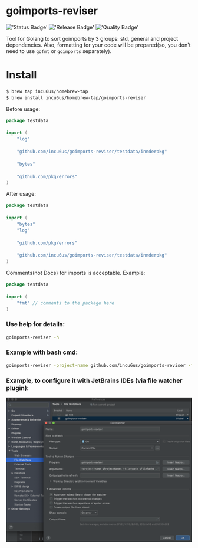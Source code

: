 # goimports-reviser
!['Status Badge'](https://github.com/incu6us/goimports-reviser/workflows/build/badge.svg)
!['Release Badge'](https://github.com/incu6us/goimports-reviser/workflows/release/badge.svg)
!['Quality Badge'](https://goreportcard.com/badge/github.com/incu6us/goimports-reviser)

Tool for Golang to sort goimports by 3 groups: std, general and project dependencies.
Also, formatting for your code will be prepared(so, you don't need to use `gofmt` or `goimports` separately). 

# Install
```bash
$ brew tap incu6us/homebrew-tap
$ brew install incu6us/homebrew-tap/goimports-reviser
```


Before usage:
```go
package testdata

import (
	"log"

	"github.com/incu6us/goimports-reviser/testdata/innderpkg"

	"bytes"

	"github.com/pkg/errors"
)
``` 

After usage:
```go
package testdata

import (
	"bytes"
	"log"
	
	"github.com/pkg/errors"
	
	"github.com/incu6us/goimports-reviser/testdata/innderpkg"
)
```

Comments(not Docs) for imports is acceptable. Example:
```go
package testdata

import (
    "fmt" // comments to the package here
)
```  

### Use help for details:
```bash
goimports-reviser -h
```

### Example with bash cmd:
```bash
goimports-reviser -project-name github.com/incu6us/goimports-reviser -file-path ./reviser/reviser.go 
```

### Example, to configure it with JetBrains IDEs (via file watcher plugin):
![example](./images/image.png)
